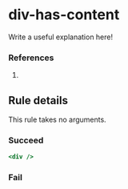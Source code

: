 # div-has-content

Write a useful explanation here!

### References

  1.

## Rule details

This rule takes no arguments.

### Succeed
```jsx
<div />
```

### Fail
```jsx

```
